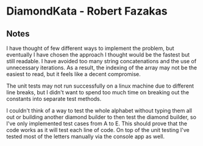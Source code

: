 # DiamondKata - Robert Fazakas

## Notes
I have thought of few different ways to implement the problem, but eventually I have chosen the approach I thought would be the fastest but still readable. I have avoided too many string concatenations and the use of unnecessary iterations. As a result, the indexing of the array may not be the easiest to read, but it feels like a decent compromise. 

The unit tests may not run successfully on a linux machine due to different line breaks, but I didn't want to spend too much time on breaking out the constants into separate test methods. 

I couldn't think of a way to test the whole alphabet without typing them all out or building another diamond builder to then test the diamond builder, so I've only implemented test cases from A to E. This should prove that the code works as it will test each line of code. On top of the unit testing I've tested most of the letters manually via the console app as well.